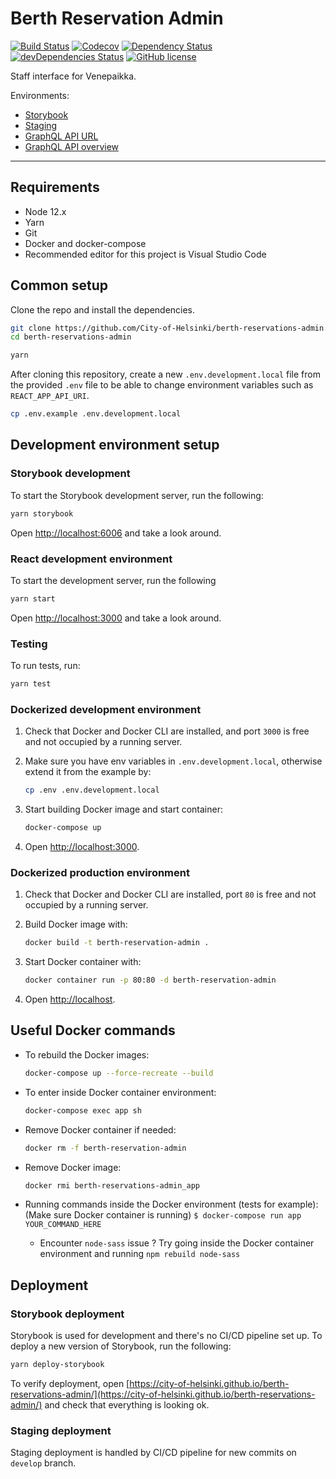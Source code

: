 # Berth Reservation Admin

[![Build Status](https://travis-ci.com/City-of-Helsinki/berth-reservations-admin.svg?branch=develop)](https://travis-ci.com/City-of-Helsinki/berth-reservations-admin) [![Codecov](https://codecov.io/gh/City-of-Helsinki/berth-reservations-admin/branch/develop/graph/badge.svg)](https://codecov.io/gh/City-of-Helsinki/berth-reservations-admin/branch/develop/graph/badge.svg) [![Dependency Status](https://img.shields.io/david/City-of-Helsinki/berth-reservations-admin?branch=develop)](https://img.shields.io/david/City-of-Helsinki/berth-reservations-admin?branch=develop) [![devDependencies Status](https://david-dm.org/city-of-helsinki/berth-reservations-admin/dev-status.svg?branch=develop)](https://david-dm.org/city-of-helsinki/berth-reservations-admin?type=dev&branch=develop) [![GitHub license](https://img.shields.io/github/license/City-of-Helsinki/berth-reservations-admin)](https://img.shields.io/github/license/City-of-Helsinki/berth-reservations-admin)

Staff interface for Venepaikka.

Environments:

- [Storybook](https://city-of-helsinki.github.io/berth-reservations-admin/?path=/story/*)
- [Staging](https://venepaikka-admin.test.kuva.hel.ninja)
- [GraphQL API URL](https://venepaikka-federation.test.kuva.hel.ninja/)
- [GraphQL API overview](https://venepaikka-federation.test.kuva.hel.ninja/voyager)

---

## Requirements

- Node 12.x
- Yarn
- Git
- Docker and docker-compose
- Recommended editor for this project is Visual Studio Code

## Common setup

Clone the repo and install the dependencies.

```bash
git clone https://github.com/City-of-Helsinki/berth-reservations-admin.git
cd berth-reservations-admin

yarn
```

After cloning this repository, create a new `.env.development.local` file from the provided `.env` file to be able to change environment variables such as `REACT_APP_API_URI`.

```bash
cp .env.example .env.development.local
```

## Development environment setup

### Storybook development

To start the Storybook development server, run the following:

```bash
yarn storybook
```

Open [http://localhost:6006](http://localhost:6006) and take a look around.

### React development environment

To start the development server, run the following

```bash
yarn start
```

Open [http://localhost:3000](http://localhost:3000) and take a look around.

### Testing

To run tests, run:

```bash
yarn test
```

### Dockerized development environment

1. Check that Docker and Docker CLI are installed, and port `3000` is free and not occupied by a running server.

2. Make sure you have env variables in `.env.development.local`, otherwise extend it from the example by:

   ```bash
   cp .env .env.development.local
   ```

3. Start building Docker image and start container:

   ```bash
   docker-compose up
   ```

4. Open [http://localhost:3000](http://localhost:3000).

### Dockerized production environment

1. Check that Docker and Docker CLI are installed, port `80` is free and not occupied by a running server.

2. Build Docker image with:

    ```bash
    docker build -t berth-reservation-admin .
    ```

3. Start Docker container with:

    ```bash
    docker container run -p 80:80 -d berth-reservation-admin
    ```

4. Open [http://localhost](http://localhost).

## Useful Docker commands

- To rebuild the Docker images:

  ```bash
  docker-compose up --force-recreate --build
  ```

- To enter inside Docker container environment:

  ```bash
  docker-compose exec app sh
  ```

- Remove Docker container if needed:

  ```bash
  docker rm -f berth-reservation-admin
  ```

- Remove Docker image:

  ```bash
  docker rmi berth-reservations-admin_app
  ```

- Running commands inside the Docker environment (tests for example):
  (Make sure Docker container is running)
  `$ docker-compose run app YOUR_COMMAND_HERE`
  - Encounter `node-sass` issue ? Try going inside the Docker container environment and running `npm rebuild node-sass`

## Deployment

### Storybook deployment

Storybook is used for development and there's no CI/CD pipeline set up. To deploy a new version of Storybook, run the following:

```bash
yarn deploy-storybook
```

To verify deployment, open [https://city-of-helsinki.github.io/berth-reservations-admin/](https://city-of-helsinki.github.io/berth-reservations-admin/) and check that everything is looking ok.

### Staging deployment

Staging deployment is handled by CI/CD pipeline for new commits on `develop` branch.
